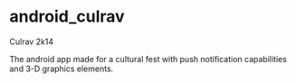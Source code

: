 android_culrav
==============

Culrav 2k14

The android app made for a cultural fest with push notification capabilities and 3-D graphics elements.
